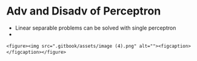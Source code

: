# Adv and Disadv of Perceptron

* Linear separable problems can be solved with single perceptron
*

    <figure><img src=".gitbook/assets/image (4).png" alt=""><figcaption></figcaption></figure>

